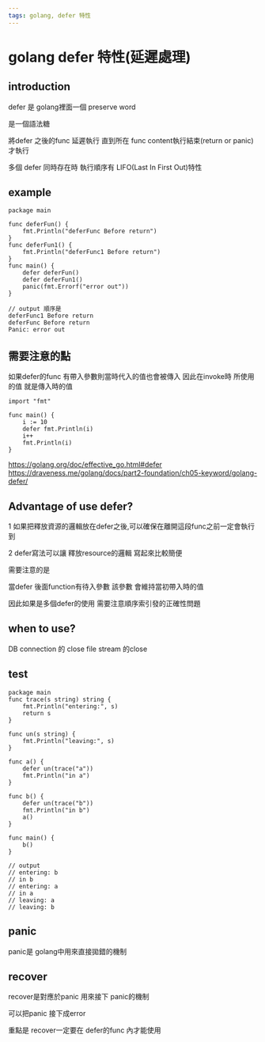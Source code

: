 ```yaml
---
tags: golang, defer 特性
---
```

# golang defer 特性(延遲處理)

## introduction

defer 是 golang裡面一個 preserve word

是一個語法糖 

將defer 之後的func 延遲執行 直到所在 func content執行結束(return or panic) 才執行

多個 defer 同時存在時 執行順序有 LIFO(Last In First Out)特性

## example
```golang
package main 

func deferFun() {
	fmt.Println("deferFunc Before return")
}
func deferFun1() {
	fmt.Println("deferFunc1 Before return")
}
func main() {
	defer deferFun()
	defer deferFun1()
	panic(fmt.Errorf("error out"))
}

```
```golang
// output 順序是
deferFunc1 Before return
deferFunc Before return
Panic: error out
```

## 需要注意的點
如果defer的func 有帶入參數則當時代入的值也會被傳入 
因此在invoke時 所使用的值 就是傳入時的值
```golang
import "fmt"

func main() {
	i := 10
	defer fmt.Println(i)
	i++
	fmt.Println(i)
}

```
https://golang.org/doc/effective_go.html#defer
https://draveness.me/golang/docs/part2-foundation/ch05-keyword/golang-defer/
## Advantage of use defer?

1 如果把釋放資源的邏輯放在defer之後,可以確保在離開這段func之前一定會執行到

2 defer寫法可以讓 釋放resource的邏輯 寫起來比較簡便

需要注意的是

當defer 後面function有待入參數 該參數 會維持當初帶入時的值

因此如果是多個defer的使用 需要注意順序索引發的正確性問題
## when to use?

DB connection 的 close
file stream 的close

## test

```golang
package main
func trace(s string) string {
    fmt.Println("entering:", s)
    return s
}

func un(s string) {
    fmt.Println("leaving:", s)
}

func a() {
    defer un(trace("a"))
    fmt.Println("in a")
}

func b() {
    defer un(trace("b"))
    fmt.Println("in b")
    a()
}

func main() {
    b()
}
```

```golang
// output
// entering: b
// in b
// entering: a
// in a
// leaving: a
// leaving: b
```

## panic 

panic是 golang中用來直接拋錯的機制

## recover

recover是對應於panic 用來接下 panic的機制

可以把panic 接下成error

重點是 recover一定要在 defer的func 內才能使用
